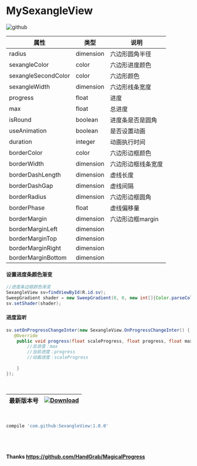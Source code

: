 # MySexangleView
![github](https://github.com/zhongruiAndroid/MySexangleView/blob/master/app/src/main/res/drawable/sexangleview.gif "github")  


| 属性                | 类型      | 说明               |
|---------------------|-----------|--------------------|
| radius              | dimension | 六边形圆角半径     |
| sexangleColor       | color     | 六边形进度颜色     |
| sexangleSecondColor | color     | 六边形颜色         |
| sexangleWidth       | dimension | 六边形线条宽度     |
| progress            | float     | 进度               |
| max                 | float     | 总进度             |
| isRound             | boolean   | 进度条是否是圆角   |
| useAnimation        | boolean   | 是否设置动画       |
| duration            | integer   | 动画执行时间       |
| borderColor         | color     | 六边形边框颜色     |
| borderWidth         | dimension | 六边形边框线条宽度 |
| borderDashLength    | dimension | 虚线长度           |
| borderDashGap       | dimension | 虚线间隔           |
| borderRadius        | dimension | 六边形边框圆角     |
| borderPhase         | float     | 虚线偏移量         |
| borderMargin        | dimension | 六边形边框margin   |
| borderMarginLeft    | dimension |                    |
| borderMarginTop     | dimension |                    |
| borderMarginRight   | dimension |                    |
| borderMarginBottom  | dimension |                    |


#### 设置进度条颜色渐变
```java
//进度条边框颜色渐变
SexangleView sv=findViewById(R.id.sv);
SweepGradient shader = new SweepGradient(0, 0, new int[]{Color.parseColor("#34e8a6"), Color.parseColor("#06C1AE"), Color.parseColor("#34e8a6")}, null);
sv.setShader(shader);
```
#### 进度监听
```java
sv.setOnProgressChangeInter(new SexangleView.OnProgressChangeInter() {
   @Override
    public void progress(float scaleProgress, float progress, float max) {
	    //总进度：max
	    //当前进度：progress
	    //动画进度：scaleProgress
    
    }
});
```  

<br/> 
  
  
  
  | 最新版本号 | [ ![Download](https://api.bintray.com/packages/zhongrui/mylibrary/MySexangleView/images/download.svg) ](https://bintray.com/zhongrui/mylibrary/MySexangleView/_latestVersion) |  
|--------|----|
<br/> 

```gradle
compile 'com.github:SexangleView:1.0.0'
```  
<br/> 
<br/> 

#### Thanks https://github.com/HandGrab/MagicalProgress
